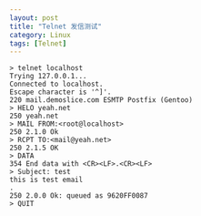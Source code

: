 ```yaml
---
layout: post
title: "Telnet 发信测试"
category: Linux
tags: [Telnet]
---
```


    > telnet localhost
    Trying 127.0.0.1...
    Connected to localhost.
    Escape character is '^]'.
    220 mail.demoslice.com ESMTP Postfix (Gentoo)
    > HELO yeah.net
    250 yeah.net
    > MAIL FROM:<root@localhost>
    250 2.1.0 Ok
    > RCPT TO:<mail@yeah.net>
    250 2.1.5 OK
    > DATA
    354 End data with <CR><LF>.<CR><LF>
    > Subject: test
    this is test email
    .
    250 2.0.0 Ok: queued as 9620FF0087
    > QUIT
